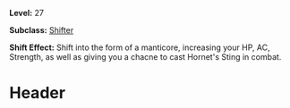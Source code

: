 <!-- TITLE: Shift: Manticore -->
<!-- SUBTITLE:  -->

**Level:** 27

**Subclass:** [Shifter](shifter)

**Shift Effect:** Shift into the form of a manticore, increasing your HP, AC, Strength, as well as giving you a chacne to cast Hornet's Sting in combat.

# Header